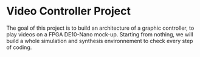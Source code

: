 # Video Controller Project

The goal of this project is to build an architecture of a graphic controller, to play videos on a FPGA DE10-Nano mock-up. Starting from nothing, we will build a whole simulation and synthesis environnement to check every step of coding.
